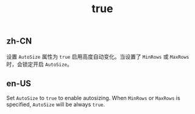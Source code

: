 ﻿---
order: 7
title:
  zh-CN: 适应文本高度的文本域 
  en-US: Autosizing the height to fit the content 
---

## zh-CN
设置 `AutoSize` 属性为 `true` 启用高度自动变化。当设置了 `MinRows` 或 `MaxRows` 时，会锁定开启 `AutoSize`。


## en-US
Set `AutoSize` to `true` to enable autosizing. When `MinRows` or `MaxRows` is specified, `AutoSize` will be always `true`.
